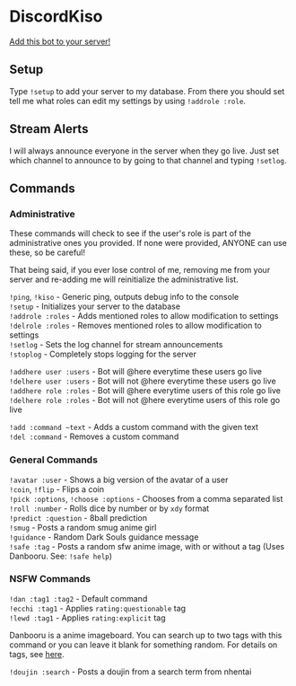 # DiscordKiso

[Add this bot to your server!](https://discordapp.com/oauth2/authorize?&client_id=338421678579122186&scope=bot&permissions=0)

## Setup

Type `!setup` to add your server to my database. From there you should set tell me what roles can edit my settings by using `!addrole :role`.

## Stream Alerts

I will always announce everyone in the server when they go live. Just set which channel to announce to by going to that channel and typing `!setlog`.

## Commands

### Administrative

These commands will check to see if the user's role is part of the administrative ones you provided. If none were provided, ANYONE can use these, so be careful!

That being said, if you ever lose control of me, removing me from your server and re-adding me will reinitialize the administrative list.

`!ping`, `!kiso` - Generic ping, outputs debug info to the console  
`!setup` - Initializes your server to the database  
`!addrole :roles` - Adds mentioned roles to allow modification to settings  
`!delrole :roles` - Removes mentioned roles to allow modification to settings  
`!setlog` - Sets the log channel for stream announcements  
`!stoplog` - Completely stops logging for the server  
  
`!addhere user :users` - Bot will @here everytime these users go live  
`!delhere user :users` - Bot will not @here everytime these users go live  
`!addhere role :roles` - Bot will @here everytime users of this role go live  
`!delhere role :roles` - Bot will not @here everytime users of this role go  live

`!add :command ~text` - Adds a custom command with the given text  
`!del :command` - Removes a custom command  

### General Commands

`!avatar :user` - Shows a big version of the avatar of a user  
`!coin`, `!flip` - Flips a coin  
`!pick :options`, `!choose :options` - Chooses from a comma separated list  
`!roll :number` - Rolls dice by number or by `xdy` format  
`!predict :question` - 8ball prediction  
`!smug` - Posts a random smug anime girl  
`!guidance` - Random Dark Souls guidance message  
`!safe :tag` - Posts a random sfw anime image, with or without a tag (Uses Danbooru. See: `!safe help`)

### NSFW Commands

`!dan :tag1 :tag2` - Default command  
`!ecchi :tag1` - Applies `rating:questionable` tag  
`!lewd :tag1` - Applies `rating:explicit` tag  

Danbooru is a anime imageboard. You can search up to two tags with this command or you can leave it blank for something random. For details on tags, see [here](https://danbooru.donmai.us/wiki_pages/43037).

`!doujin :search` - Posts a doujin from a search term from nhentai
